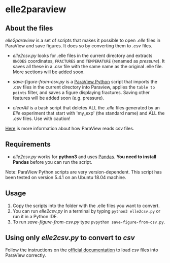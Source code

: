 # elle2paraview
## About the files

*elle2paraview* is a set of scripts that makes it possible to open *.elle* files in ParaView and save figures. It does so by converting them to *.csv* files.

 
 * *elle2csv.py*  looks for .elle files in the current directory and extracts `UNODES` coordinates, `FRACTURES` and `TEMPERATURE` (renamed as *pressure*). It saves all these in a .csv file with the same name as the original .elle file. More sections will be added soon.
 
 * *save-figure-from-csv.py*  is a [ParaView Python](https://kitware.github.io/paraview-docs/latest/python/) script that imports the .csv files in the current directory into Paraview, applies the `table to points` filter, and saves a figure displaying fractures. Saving other features will be added soon (e.g. pressure).

* *clearAll* is a bash script that deletes ALL the *.elle* files generated by an *Elle* experiment that start with 'my_exp' (the standard name) and ALL the *.csv* files. Use with caution!

 [Here](https://www.paraview.org/Wiki/ParaView/Data_formats#CSV_.28Comma_Separated_Variable.29_files) is more information about how ParaView reads csv files.


## Requirements

* *elle2csv.py* works for **python3** and uses [Pandas](https://pandas.pydata.org/). **You need to install Pandas** before you can run the script.

Note: ParaView Python scripts are very version-dependent. This script has been tested on version 5.4.1 on an Ubuntu 18.04 machine.

## Usage

1. Copy the scripts into the folder with the .elle files you want to convert.
2. You can run *elle2csv.py* in a terminal by typing ```python3 elle2csv.py``` or run it in a Python IDE.
3. To run *save-figure-from-csv.py* type ```pvpython save-figure-from-csv.py```.

## Using only *elle2csv.py* to convert to *csv*
Follow the instructions on the [official documentation](https://www.paraview.org/Wiki/ParaView/Data_formats#CSV_.28Comma_Separated_Variable.29_files) to load *csv* files into ParaView correctly.

